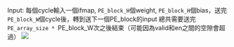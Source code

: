 Input: 
每個cycle輸入一個ifmap, `PE_block_H`個weight, `PE_block_H`個bias，送完`PE_block_W`個cycle後，轉到送下一個PE_block的input
總共需要送完`PE_array_size * `PE_block_W次之後結束（可能因為valid和en之間的空隙會超過）
![](./picture/array_input.png)

